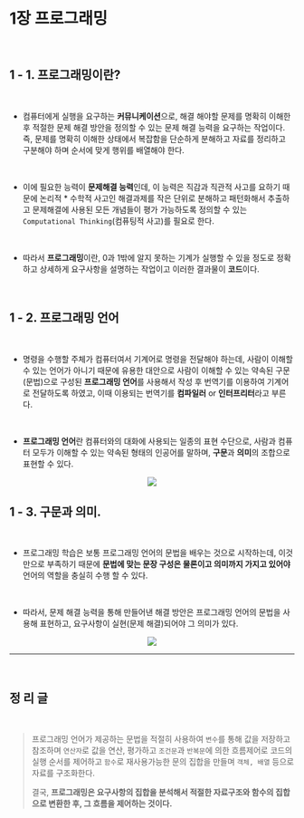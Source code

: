 # 1장 프로그래밍
<br>

## 1 - 1. 프로그래밍이란?
<br>

 - 컴퓨터에게 실행을 요구하는 **커뮤니케이션**으로, 해결 해야할 문제를 명확히 이해한 후 적절한 문제 해결 방안을 정의할 수 있는 문제 해결 능력을 요구하는 작업이다. 즉, 문제를 명확히 이해한 상태에서 복잡함을 단순하게 분해하고 자료를 정리하고 구분해야 하며 순서에 맞게 행위를 배열해야 한다.
<br>

- 이에 필요한 능력이 **문제해결 능력**인데, 이 능력은 직감과 직관적 사고를 요하기 때문에 논리적 * 수학적 사고인 해결과제를 작은 단위로 분해하고 패턴화해서 추출하고 문제해결에 사용된 모든 개념들이 평가 가능하도록 정의할 수 있는 `Computational Thinking`(컴퓨팅적 사고)를 필요로 한다.
<br>

 - 따라서 **프로그래밍**이란, 0과 1밖에 알지 못하는 기계가 실행할 수 있을 정도로 정확하고 상세하게 요구사항을 설명하는 작업이고 이러한 결과물이 **코드**이다.
<br>

## 1 - 2. 프로그래밍 언어
<br>

- 명령을 수행할 주체가 컴퓨터여서 기계어로 명령을 전달해야 하는데, 사람이 이해할 수 있는 언어가 아니기 때문에 유용한 대안으로 사람이 이해할 수 있는 약속된 구문(문법)으로 구성된 **프로그래밍 언어**를 사용해서 작성 후 번역기를 이용하여 기계어로 전달하도록 하였고, 이때 이용되는 번역기를 **컴파일러** or **인터프리터**라고 부른다.
<br>

- **프로그래밍 언어**란 컴퓨터와의 대화에 사용되는 일종의 표현 수단으로, 사람과 컴퓨터 모두가 이해할 수 있는 약속된 형태의 인공어를 말하며, **구문**과 **의미**의 조합으로 표현할 수 있다.
<div align="center">
  <img src="https://github.com/BrightSton/JS-deep-dive-study/assets/105143449/c2ffc9d2-e702-43cd-b1a3-8564594d4f5b">
</div>

## 1 - 3. 구문과 의미.
<br>

- 프로그래밍 학습은 보통 프로그래밍 언어의 문법을 배우는 것으로 시작하는데, 이것만으로 부족하기 때문에 **문법에 맞는 문장 구성은 물론이고 의미까지 가지고 있어야** 언어의 역할을 충실히 수행 할 수 있다.
<br>

- 따라서, 문제 해결 능력을 통해 만들어낸 해결 방안은 프로그래밍 언어의 문법을 사용해 표현하고, 요구사항이 실현(문제 해결)되어야 그 의미가 있다.
<div align="center">
  <img src="https://github.com/BrightSton/JS-deep-dive-study/assets/105143449/3dd1be56-92fd-4077-a132-f6e4edb88fb6">
</div>

* * *
<br>

## 정 리 글
<br>

> 프로그래밍 언어가 제공하는 문법을 적절히 사용하여 `변수`를 통해 값을 저장하고 참조하며 `연산자`로 값을 연산, 평가하고 `조건문`과 `반복문`에 의한 흐름제어로 코드의 실행 순서를 제어하고 `함수`로 재사용가능한 문의 집합을 만들며 `객체, 배열` 등으로 자료를 구조화한다.
>
> 결국, **프로그래밍은 요구사항의 집합을 분석해서 적절한 자료구조와 함수의 집합으로 변환한 후, 그 흐름을 제어하는 것이다.** 
